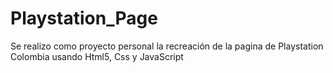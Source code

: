 # Playstation_Page
Se realizo como proyecto personal la recreación de la pagina de Playstation Colombia usando Html5, Css y JavaScript 
